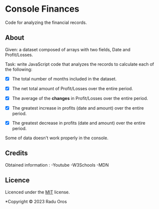 # Console Finances

Code for analyzing the financial records.

## About

Given: a dataset composed of arrays with two fields, Date and Profit/Losses.

Task: write JavaScript code that analyzes the records to calculate each of the following:

- [x] The total number of months included in the dataset.

- [x] The net total amount of Profit/Losses over the entire period.

- [x] The average of the **changes** in Profit/Losses over the entire period.

- [x] The greatest increase in profits (date and amount) over the entire period.

- [x] The greatest decrease in profits (date and amount) over the entire period.

Some of data doesn't work properly in the console.

## Credits


Obtained information : 
-Youtube
-W3Schools
-MDN

## Licence

Licenced under the [MIT](/LICENSE) license.



*Copyright © 2023  Radu Oros